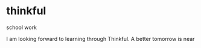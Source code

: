 # thinkful
school work

I am looking forward to learning through Thinkful. A better tomorrow is near
